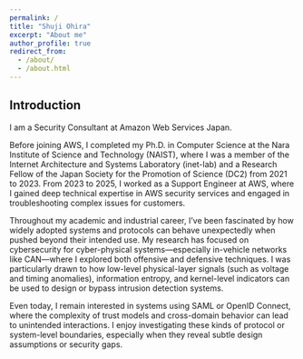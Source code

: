 ```yaml
---
permalink: /
title: "Shuji Ohira"
excerpt: "About me"
author_profile: true
redirect_from: 
  - /about/
  - /about.html
---
```


Introduction
------
I am a Security Consultant at Amazon Web Services Japan.

Before joining AWS, I completed my Ph.D. in Computer Science at the Nara Institute of Science and Technology (NAIST), where I was a member of the Internet Architecture and Systems Laboratory (inet-lab) and a Research Fellow of the Japan Society for the Promotion of Science (DC2) from 2021 to 2023. From 2023 to 2025, I worked as a Support Engineer at AWS, where I gained deep technical expertise in AWS security services and engaged in troubleshooting complex issues for customers.

Throughout my academic and industrial career, I’ve been fascinated by how widely adopted systems and protocols can behave unexpectedly when pushed beyond their intended use. My research has focused on cybersecurity for cyber-physical systems—especially in-vehicle networks like CAN—where I explored both offensive and defensive techniques. I was particularly drawn to how low-level physical-layer signals (such as voltage and timing anomalies), information entropy, and kernel-level indicators can be used to design or bypass intrusion detection systems.

Even today, I remain interested in systems using SAML or OpenID Connect, where the complexity of trust models and cross-domain behavior can lead to unintended interactions. I enjoy investigating these kinds of protocol or system-level boundaries, especially when they reveal subtle design assumptions or security gaps.
